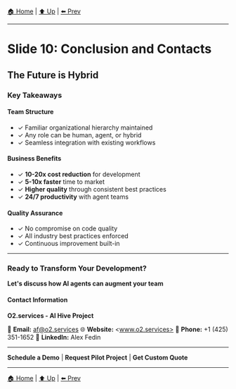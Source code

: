 [🏠 Home](../slide-deck.md) | [⬆️ Up](../slide-deck.md) | [⬅️ Prev](slide-07-example-projects.md)

---

# Slide 10: Conclusion and Contacts

## The Future is Hybrid

### Key Takeaways

#### Team Structure

- ✓ Familiar organizational hierarchy maintained
- ✓ Any role can be human, agent, or hybrid
- ✓ Seamless integration with existing workflows

#### Business Benefits

- ✓ **10-20x cost reduction** for development
- ✓ **5-10x faster** time to market
- ✓ **Higher quality** through consistent best practices
- ✓ **24/7 productivity** with agent teams

#### Quality Assurance

- ✓ No compromise on code quality
- ✓ All industry best practices enforced
- ✓ Continuous improvement built-in

---

### Ready to Transform Your Development?

**Let's discuss how AI agents can augment your team**

#### Contact Information

**O2.services - AI Hive Project**

📧 **Email:** <af@o2.services>
🌐 **Website:** <www.o2.services>
📱 **Phone:** +1 (425) 351-1652
💼 **LinkedIn:** Alex Fedin

---

**Schedule a Demo** | **Request Pilot Project** | **Get Custom Quote**

---

[🏠 Home](../slide-deck.md) | [⬆️ Up](../slide-deck.md) | [⬅️ Prev](slide-07-example-projects.md)
